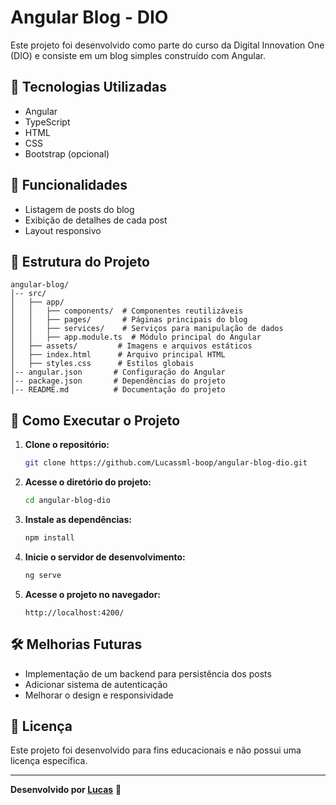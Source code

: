 # Angular Blog - DIO

Este projeto foi desenvolvido como parte do curso da Digital Innovation One (DIO) e consiste em um blog simples construído com Angular.

## 🚀 Tecnologias Utilizadas
- Angular
- TypeScript
- HTML
- CSS
- Bootstrap (opcional)

## 📌 Funcionalidades
- Listagem de posts do blog
- Exibição de detalhes de cada post
- Layout responsivo

## 📂 Estrutura do Projeto
```
angular-blog/
│-- src/
│   ├── app/
│   │   ├── components/  # Componentes reutilizáveis
│   │   ├── pages/       # Páginas principais do blog
│   │   ├── services/    # Serviços para manipulação de dados
│   │   ├── app.module.ts  # Módulo principal do Angular
│   ├── assets/         # Imagens e arquivos estáticos
│   ├── index.html      # Arquivo principal HTML
│   ├── styles.css      # Estilos globais
│-- angular.json       # Configuração do Angular
│-- package.json       # Dependências do projeto
│-- README.md          # Documentação do projeto
```

## 🔧 Como Executar o Projeto

1. **Clone o repositório:**
   ```bash
   git clone https://github.com/Lucassml-boop/angular-blog-dio.git
   ```
2. **Acesse o diretório do projeto:**
   ```bash
   cd angular-blog-dio
   ```
3. **Instale as dependências:**
   ```bash
   npm install
   ```
4. **Inicie o servidor de desenvolvimento:**
   ```bash
   ng serve
   ```
5. **Acesse o projeto no navegador:**
   ```
   http://localhost:4200/
   ```

## 🛠️ Melhorias Futuras
- Implementação de um backend para persistência dos posts
- Adicionar sistema de autenticação
- Melhorar o design e responsividade

## 📜 Licença
Este projeto foi desenvolvido para fins educacionais e não possui uma licença específica.

---
**Desenvolvido por [Lucas](https://github.com/Lucassml-boop)** 🚀

